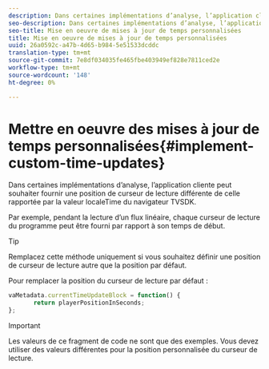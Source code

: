 ```yaml
---
description: Dans certaines implémentations d’analyse, l’application cliente peut souhaiter fournir une position de curseur de lecture différente de celle rapportée par la valeur localeTime du navigateur TVSDK.
seo-description: Dans certaines implémentations d’analyse, l’application cliente peut souhaiter fournir une position de curseur de lecture différente de celle rapportée par la valeur localeTime du navigateur TVSDK.
seo-title: Mise en oeuvre de mises à jour de temps personnalisées
title: Mise en oeuvre de mises à jour de temps personnalisées
uuid: 26a0592c-a47b-4d65-b984-5e51533dcddc
translation-type: tm+mt
source-git-commit: 7e8df034035fe465fbe403949ef828e7811ced2e
workflow-type: tm+mt
source-wordcount: '148'
ht-degree: 0%

---
```



# Mettre en oeuvre des mises à jour de temps personnalisées{#implement-custom-time-updates}

Dans certaines implémentations d’analyse, l’application cliente peut souhaiter fournir une position de curseur de lecture différente de celle rapportée par la valeur localeTime du navigateur TVSDK.

Par exemple, pendant la lecture d’un flux linéaire, chaque curseur de lecture du programme peut être fourni par rapport à son temps de début.

>[!TIP]
>
>Remplacez cette méthode uniquement si vous souhaitez définir une position de curseur de lecture autre que la position par défaut.

Pour remplacer la position du curseur de lecture par défaut :

```js
vaMetadata.currentTimeUpdateBlock = function() { 
       return playerPositionInSeconds; 
}; 
```

>[!IMPORTANT]
>
>Les valeurs de ce fragment de code ne sont que des exemples. Vous devez utiliser des valeurs différentes pour la position personnalisée du curseur de lecture.

